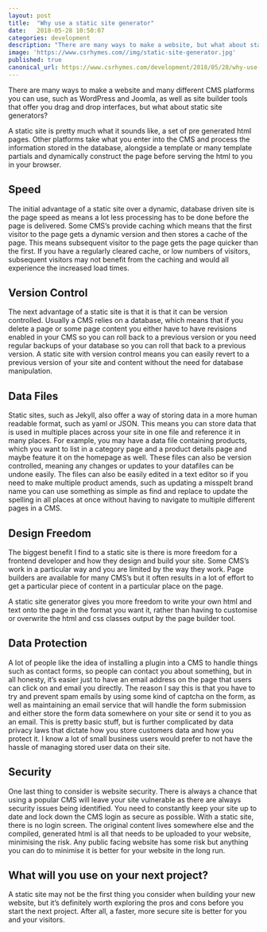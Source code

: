 ```yaml
---
layout: post
title:  "Why use a static site generator"
date:   2018-05-28 10:50:07
categories: development
description: "There are many ways to make a website, but what about static site generators"
image: 'https://www.csrhymes.com//img/static-site-generator.jpg'
published: true
canonical_url: https://www.csrhymes.com/development/2018/05/28/why-use-a-static-site-generator.html
---
```


There are many ways to make a website and many different CMS platforms you can use, such as WordPress and Joomla, as well as site builder tools that offer you drag and drop interfaces, but what about static site generators? 

A static site is pretty much what it sounds like, a set of pre generated html pages. Other platforms take what you enter into the CMS and process the information stored in the database, alongside a template or many template partials and dynamically construct the page before serving the html to you in your browser.  

## Speed
The initial advantage of a static site over a dynamic, database driven site is the page speed as means a lot less processing has to be done before the page is delivered. Some CMS’s provide caching which means that the first visitor to the page gets a dynamic version and then stores a cache of the page. This means subsequent visitor to the page gets the page quicker than the first. If you have a regularly cleared cache, or low numbers of visitors, subsequent visitors may not benefit from the caching and would all experience the increased load times. 

## Version Control
The next advantage of a static site is that it is that it can be version controlled. Usually a CMS relies on a database, which means that if you delete a page or some page content you either have to have revisions enabled in your CMS so you can roll back to a previous version or you need regular backups of your database so you can roll that back to a previous version. A static site with version control means you can easily revert to a previous version of your site and content without the need for database manipulation. 

## Data Files
Static sites, such as Jekyll, also offer a way of storing data in a more human readable format, such as yaml or JSON. This means you can store data that is used in multiple places across your site in one file and reference it in many places. For example, you may have a data file containing products, which you want to list in a category page and a product details page and maybe feature it on the homepage as well. These files can also be version controlled, meaning any changes or updates to your datafiles can be undone easily. The files can also be easily edited in a text editor so if you need to make multiple product amends, such as updating a misspelt brand name you can use something as simple as find and replace to update the spelling in all places at once without having to navigate to multiple different pages in a CMS. 

## Design Freedom
The biggest benefit I find to a static site is there is more freedom for a frontend developer and how they design and build your site. Some CMS’s work in a particular way and you are limited by the way they work. Page builders are available for many CMS’s but it often results in a lot of effort to get a particular piece of content in a particular place on the page. 

A static site generator gives you more freedom to write your own html and text onto the page in the format you want it, rather than having to customise or overwrite the html and css classes output by the page builder tool. 

## Data Protection
A lot of people like the idea of installing a plugin into a CMS to handle things such as contact forms, so people can contact you about something, but in all honesty, it’s easier just to have an email address on the page that users can click on and email you directly. The reason I say this is that you have to try and prevent spam emails by using some kind of captcha on the form, as well as maintaining an email service that will handle the form submission and either store the form data somewhere on your site or send it to you as an email. This is pretty basic stuff, but is further complicated by data privacy laws that dictate how you store customers data and how you protect it. I know a lot of small business users would prefer to not have the hassle of managing stored user data on their site. 

## Security
One last thing to consider is website security. There is always a chance that using a popular CMS will leave your site vulnerable as there are always security issues being identified. You need to constantly keep your site up to date and lock down the CMS login as secure as possible. With a static site, there is no login screen. The original content lives somewhere else and the compiled, generated html is all that needs to be uploaded to your website, minimising the risk. Any public facing website has some risk but anything you can do to minimise it is better for your website in the long run. 

## What will you use on your next project?
A static site may not be the first thing you consider when building your new website, but it’s definitely worth exploring the pros and cons before you start the next project. After all, a faster, more secure site is better for you and your visitors. 

